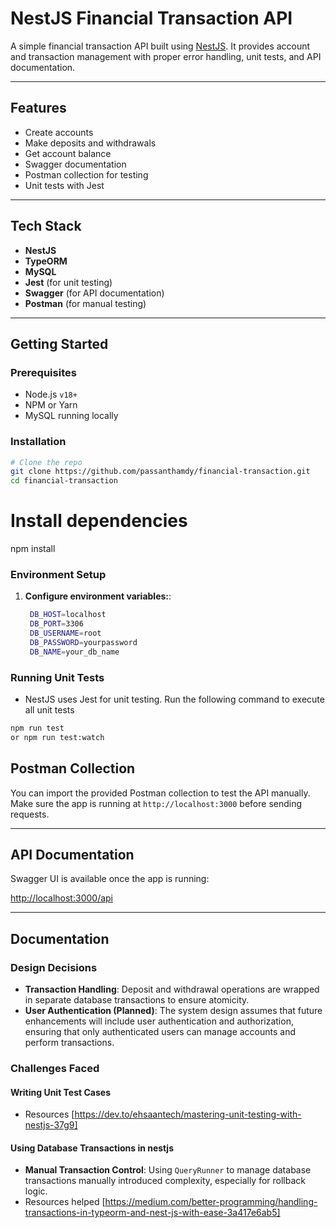 #  NestJS Financial Transaction API

A simple financial transaction API built using [NestJS](https://nestjs.com/). It provides account and transaction management with proper error handling, unit tests, and API documentation.

---

##  Features

- Create accounts
- Make deposits and withdrawals
- Get account balance
- Swagger documentation
- Postman collection for testing
- Unit tests with Jest

---

##  Tech Stack

- **NestJS**
- **TypeORM**
- **MySQL** 
- **Jest** (for unit testing)
- **Swagger** (for API documentation)
- **Postman** (for manual testing)

---

##  Getting Started

###  Prerequisites

- Node.js `v18+`
- NPM or Yarn
- MySQL running locally

###  Installation

```bash
# Clone the repo
git clone https://github.com/passanthamdy/financial-transaction.git
cd financial-transaction
```

# Install dependencies
npm install

###  Environment Setup

1. **Configure environment variables:**:
   ```bash
    DB_HOST=localhost
    DB_PORT=3306
    DB_USERNAME=root
    DB_PASSWORD=yourpassword
    DB_NAME=your_db_name
    ```
###  Running Unit Tests
- NestJS uses Jest for unit testing.
Run the following command to execute all unit tests

```bash
npm run test
or npm run test:watch 
```
##  Postman Collection

You can import the provided Postman collection to test the API manually.  
Make sure the app is running at `http://localhost:3000` before sending requests.

---

##  API Documentation

Swagger UI is available once the app is running:

 [http://localhost:3000/api](http://localhost:3000/api)

---

##  Documentation

### Design Decisions

- **Transaction Handling**: Deposit and withdrawal operations are wrapped in separate database transactions to ensure atomicity.
- **User Authentication (Planned)**: The system design assumes that future enhancements will include user authentication and authorization, ensuring that only authenticated users can manage accounts and perform transactions.

### Challenges Faced

#### Writing Unit Test Cases
- Resources [https://dev.to/ehsaantech/mastering-unit-testing-with-nestjs-37g9]


#### Using Database Transactions in nestjs
- **Manual Transaction Control**: Using `QueryRunner` to manage database transactions manually introduced complexity, especially for rollback logic.
- Resources helped [https://medium.com/better-programming/handling-transactions-in-typeorm-and-nest-js-with-ease-3a417e6ab5]
